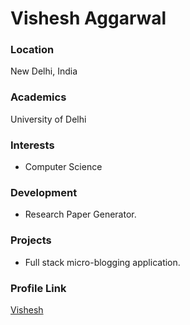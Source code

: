 # Vishesh Aggarwal

### Location

New Delhi, India

### Academics

University of Delhi

### Interests

- Computer Science

### Development

- Research Paper Generator.

### Projects

- Full stack micro-blogging application.

### Profile Link

[Vishesh](https://github.com/Vispecia)
